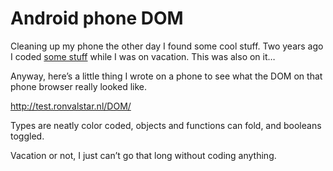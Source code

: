 <!--
  id: 975
  date: 2012-06-30T11:30:27
  modified: 2012-07-02T11:21:01
  slug: android-phone-dom
  type: post
  excerpt: <p>Cleaning up my phone the other day I found some cool stuff. Two years ago I coded some stuff while I was on vacation. This was also on it&#8230;</p>
  categories: code, HTML, Javascript
  tags: 
  inCv: 
  inPortfolio: 
  dateFrom: 
  dateTo: 
-->

# Android phone DOM

<p>Cleaning up my phone the other day I found some cool stuff. Two years ago I coded <a href="/?p=604">some stuff</a> while I was on vacation. This was also on it&#8230;</p>
<p><!--more--></p>
<p>Anyway, here&#8217;s a little thing I wrote on a phone to see what the DOM on that phone browser really looked like.</p>
<p><a href="http://test.ronvalstar.nl/DOM/">http://test.ronvalstar.nl/DOM/</a></p>
<p>Types are neatly color coded, objects and functions can fold, and booleans toggled.</p>
<p>Vacation or not, I just can&#8217;t go that long without coding anything.</p>